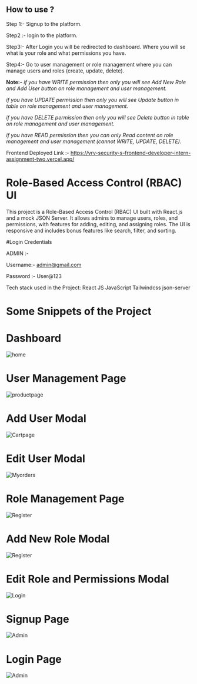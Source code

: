 



## How to use ?

Step 1:- Signup to the platform.

Step2 :- login to the platform.

Step3:- After Login you will be redirected to dashboard. Where you will se what is your role and what permissions you have.

Step4:- Go to user management or role management where you can manage users and roles (create, update, delete). 


**Note:-** _if you have WRITE permission then only you will see Add New Role and Add User button on role management and user management._

_if you have UPDATE permission then only you will see Update button in table on role management and user management._

_if you have DELETE permission then only you will see Delete button in table on role management and user management._

_if you have READ permission then you can only Read content on role management and user management (cannot WRITE, UPDATE, DELETE)._





Frontend Deployed Link :- https://vrv-security-s-frontend-developer-intern-assignment-two.vercel.app/


# Role-Based Access Control (RBAC) UI
This project is a Role-Based Access Control (RBAC) UI built with React.js and a mock JSON Server. It allows admins to manage users, roles, and permissions, with features for adding, editing, and assigning roles. The UI is responsive and includes bonus features like search, filter, and sorting.


#Login Credentials 

ADMIN  :- 

Username:- admin@gmail.com

Password :- User@123


Tech stack used in the Project:
React JS
JavaScript
Tailwindcss
json-server



# Some Snippets of the Project

# Dashboard
![home](https://user-images.githubusercontent.com/107936455/221484768-f6980371-1a42-4a9a-8f4c-55cdcb09d9eb.png)

# User Management Page
![productpage](https://user-images.githubusercontent.com/107936455/221486896-7d726e90-6f7d-4b87-bfdf-c14ab60ddb7a.png)


# Add User Modal
![Cartpage](https://user-images.githubusercontent.com/107936455/221485073-a43f8109-65c2-4b2a-891c-8f376997c1a6.png)

# Edit User Modal
![Myorders](https://user-images.githubusercontent.com/107936455/221485151-3e2a38ef-9b5e-4940-8584-f32f2e6fe980.png)

# Role Management Page 
![Register](https://user-images.githubusercontent.com/107936455/221486144-8eb3c13e-1075-4cbb-ac5e-a90aca8dd6d7.png)

# Add New Role Modal 
![Register](https://user-images.githubusercontent.com/107936455/221486144-8eb3c13e-1075-4cbb-ac5e-a90aca8dd6d7.png)

# Edit Role and Permissions Modal
![Login](https://user-images.githubusercontent.com/107936455/221484904-47a712fc-e7bb-4938-b11a-38d2af23137d.png)

# Signup Page
![Admin](https://user-images.githubusercontent.com/107936455/221484995-fafd3685-da39-449f-9416-8a5eb872957a.png)

# Login Page
![Admin](https://user-images.githubusercontent.com/107936455/221484995-fafd3685-da39-449f-9416-8a5eb872957a.png)












